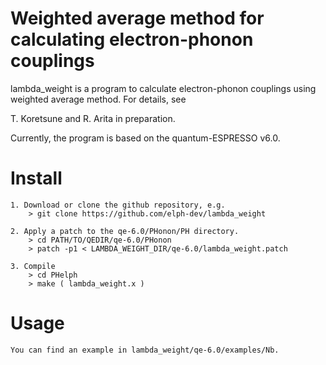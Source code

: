 Weighted average method for calculating electron-phonon couplings
========
lambda_weight is a program to calculate electron-phonon couplings using weighted average method.
For details, see

  T. Koretsune and R. Arita  in preparation.

Currently, the program is based on the quantum-ESPRESSO v6.0.

# Install ######################################
	1. Download or clone the github repository, e.g.
		> git clone https://github.com/elph-dev/lambda_weight

	2. Apply a patch to the qe-6.0/PHonon/PH directory.
		> cd PATH/TO/QEDIR/qe-6.0/PHonon
		> patch -p1 < LAMBDA_WEIGHT_DIR/qe-6.0/lambda_weight.patch

	3. Compile
		> cd PHelph
		> make ( lambda_weight.x )

# Usage
	You can find an example in lambda_weight/qe-6.0/examples/Nb.

